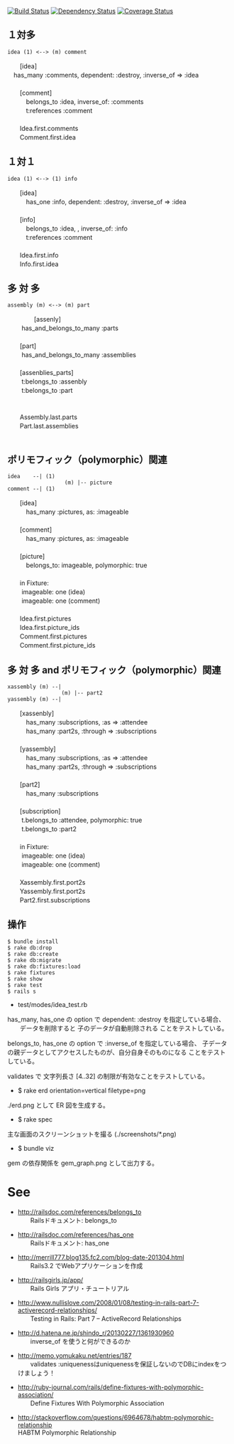 
[![Build Status](https://travis-ci.org/katoy/rails3-associations.png?branch=master)](https://travis-ci.org/katoy/rails3-associations)
[![Dependency Status](https://gemnasium.com/katoy/rails3-associations.png)](https://gemnasium.com/katoy/rails3-associations)
[![Coverage Status](https://coveralls.io/repos/katoy/rails3-associations/badge.png?branch=master)](https://coveralls.io/r/katoy/rails3-associations?branch=master)

１対多
-------

    idea (1) <--> (m) comment

　　[idea]  
    　has_many :comments, dependent: :destroy, :inverse_of => :idea  
　　  
　　[comment]  
　　　belongs_to :idea, inverse_of: :comments  
　　　t:references :comment  
　　  
　　Idea.first.comments  
　　Comment.first.idea  


１対１
-------

    idea (1) <--> (1) info

　　[idea]  
　　　has_one :info, dependent: :destroy, :inverse_of => :idea  
　　  
　　[info]  
　　　belongs_to :idea, , inverse_of: :info  
　　　t:references :comment  
　　  
　　Idea.first.info  
　　Info.first.idea  

多 対 多
------

    assembly (m) <--> (m) part
　　
　　[assenly]  
　　   has_and_belongs_to_many :parts  
　　  
　　[part]  
　　   has_and_belongs_to_many :assemblies  
　　  
　　[assenblies_parts]  
　　   t:belongs_to :assenbly  
　　   t:belongs_to :part  
　　  
　　  
　　Assembly.last.parts  
　　Part.last.assemblies  
　　  

ポリモフィック（polymorphic）関連
----------

    idea    --| (1)  
                      (m) |-- picture  
    comment --| (1)   

　　[idea]  
　　　has_many :pictures, as: :imageable  
　　  
　　[comment]  
　　　has_many :pictures, as: :imageable  
　　  
　　[picture]  
　　　belongs_to: imageable, polymorphic: true  
　　  
　　in Fixture:  
　　  imageable:  one (idea)  
　　  imageable:  one (comment)  
　　  
　　Idea.first.pictures  
　　Idea.first.picture_ids  
　　Comment.first.pictures  
　　Comment.first.picture_ids  

多 対 多 and ポリモフィック（polymorphic）関連
----------

    xassembly (m) --|  
                     (m) |-- part2  
    yassembly (m) --|   

　　[xassenbly]  
　　　has_many :subscriptions, :as => :attendee  
　　　has_many :part2s, :through => :subscriptions  
　　  　　  
　　[yassembly]  
　　　has_many :subscriptions, :as => :attendee  
　　　has_many :part2s, :through => :subscriptions  
　　  　　  
　　[part2]  
　　　has_many :subscriptions    
　　  　　  
　　[subscription]  
　　  t.belongs_to :attendee, polymorphic: true  
　　  t.belongs_to :part2  
　　  
　　in Fixture:  
　　  imageable:  one (idea)  
　　  imageable:  one (comment)  
　　  
　　Xassembly.first.port2s  
　　Yassembly.first.port2s  
　　Part2.first.subscriptions  

操作
-----

    $ bundle install
    $ rake db:drop
    $ rake db:create
    $ rake db:migrate
    $ rake db:fixtures:load
    $ rake fixtures
    $ rake show
    $ rake test
    $ rails s

* test/modes/idea_test.rb

 has_many, has_one の option で dependent: :destroy を指定している場合、
　　データを削除すると 子のデータが自動削除される
 ことをテストしている。
 
 belongs_to, has_one の option で  :inverse_of を指定している場合、 
   子データの親データとしてアクセスしたものが、自分自身そのものになる
 ことをテストしている。

 validates で 文字列長さ [4..32] の制限が有効なことをテストしている。

* $ rake erd orientation=vertical filetype=png

 ./erd.png として ER 図を生成する。


* $ rake spec

主な画面のスクリーンショットを撮る  (./screenshots/*.png)

* $ bundle viz

gem の依存関係を gem_graph.png として出力する。


See
====

- http://railsdoc.com/references/belongs_to  
　　Railsドキュメント: belongs_to  

- http://railsdoc.com/references/has_one  
　　Railsドキュメント: has_one  

- http://merrill777.blog135.fc2.com/blog-date-201304.html  
　　Rails3.2 でWebアプリケーションを作成  

- http://railsgirls.jp/app/  
　　Rails Girls アプリ・チュートリアル  

- http://www.nullislove.com/2008/01/08/testing-in-rails-part-7-activerecord-relationships/  
　　Testing in Rails: Part 7 – ActiveRecord Relationships  

- http://d.hatena.ne.jp/shindo_r/20130227/1361930960  
　　inverse_of を使うと何ができるのか  

- http://memo.yomukaku.net/entries/187  
　　validates :uniquenessはuniquenessを保証しないのでDBにindexをつけましょう！  

- http://ruby-journal.com/rails/define-fixtures-with-polymorphic-association/  
　　Define Fixtures With Polymorphic Association  

- http://stackoverflow.com/questions/6964678/habtm-polymorphic-relationship  
    HABTM Polymorphic Relationship  

